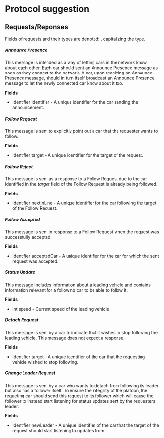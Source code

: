 # Protocol suggestion

## Requests/Reponses

Fields of requests and their types are denoted: <Type> <field name>, capitalizing the type.

##### Announce Presence
This message is intended as a way of letting cars in the network know about each other. Each car should sent an Announce Presence message as soon as they connect to the network. A car, upon receiving an Announce Presence message, should in turn itself broadcast an Announce Presence message to let the newly connected car know about it too.

**Fields**
* Identifier identifier - A unique identifier for the car sending the announcement.

##### Follow Request
This message is sent to explicitly point out a car that the requester wants to follow.

**Fields**
* Identifier target - A unique identifier for the target of the request.

##### Follow Reject
This message is sent as a response to a Follow Request due to the car identified in the *target* field of the Follow Request is already being followed.

**Fields**
* Identifier nextInLine - A unique identifier for the car following the target of the Follow Request.

##### Follow Accepted
This message is sent in response to a Follow Request when the request was successfully accepted.

**Fields**
* Identifier acceptedCar - A unique identifier for the car for which the sent request was accepted.

##### Status Update
This message includes information about a leading vehicle and contains information relevant for a following car to be able to follow it.

**Fields**
* int speed - Current speed of the leading vehicle

##### Detach Request
This message is sent by a car to indicate that it wishes to stop following the leading vehicle. This message does not expect a response.

**Fields**
* Identifier target - A unique identifier of the car that the requesting vehicle wished to stop following.

##### Change Leader Request
This message is sent by a car who wants to detach from following its leader but also has a follower itself. To ensure the integrity of the platoon, the requeting car should send this request to its follower which will cause the follower to instead start listening for status updates sent by the requesters leader.

**Fields**
* Identifier newLeader - A unique identifier of the car that the target of the request should start listening to updates from.
